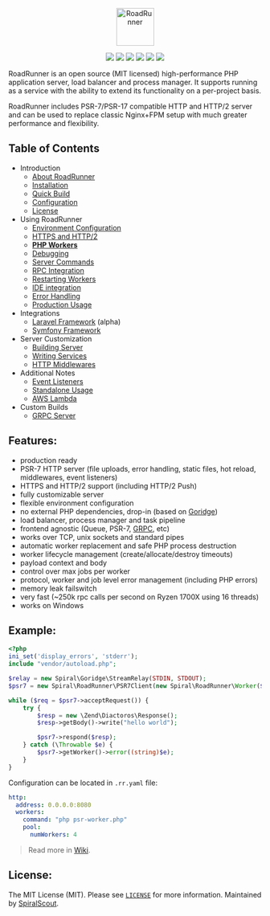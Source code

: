 <p align="center">
 <img src="https://user-images.githubusercontent.com/796136/50286124-6f7f3780-046f-11e9-9f45-e8fedd4f786d.png" height="75px" alt="RoadRunner">
</p>
<p align="center">
 <a href="https://packagist.org/packages/spiral/roadrunner"><img src="https://poser.pugx.org/spiral/roadrunner/version"></a>
	<a href="https://godoc.org/github.com/spiral/roadrunner"><img src="https://godoc.org/github.com/spiral/roadrunner?status.svg"></a>
	<a href="https://travis-ci.org/spiral/roadrunner"><img src="https://travis-ci.org/spiral/roadrunner.svg?branch=master"></a>
	<a href="https://goreportcard.com/report/github.com/spiral/roadrunner"><img src="https://goreportcard.com/badge/github.com/spiral/roadrunner"></a>
	<a href="https://scrutinizer-ci.com/g/spiral/roadrunner/?branch=master"><img src="https://scrutinizer-ci.com/g/spiral/roadrunner/badges/quality-score.png"></a>
	<a href="https://codecov.io/gh/spiral/roadrunner/"><img src="https://codecov.io/gh/spiral/roadrunner/branch/master/graph/badge.svg"></a>
</p>

RoadRunner is an open source (MIT licensed) high-performance PHP application server, load balancer and process manager.
It supports running as a service with the ability to extend its functionality on a per-project basis. 

RoadRunner includes PSR-7/PSR-17 compatible HTTP and HTTP/2 server and can be used to replace classic Nginx+FPM setup with much greater performance and flexibility.

Table of Contents 
-----------------
* Introduction
  * [About RoadRunner](https://github.com/spiral/roadrunner/wiki/About-RoadRunner)
  * [Installation](https://github.com/spiral/roadrunner/wiki/Installation)
  * [Quick Build](https://github.com/spiral/roadrunner/wiki/Quick-Builds)
  * [Configuration](https://github.com/spiral/roadrunner/wiki/Configuration)
  * [License](https://github.com/spiral/roadrunner/wiki/License)
* Using RoadRunner
  * [Environment Configuration](https://github.com/spiral/roadrunner/wiki/Enviroment-Configuration)
  * [HTTPS and HTTP/2](https://github.com/spiral/roadrunner/wiki/HTTPS-and-HTTP2)
  * [**PHP Workers**](https://github.com/spiral/roadrunner/wiki/PHP-Workers)
  * [Debugging](https://github.com/spiral/roadrunner/wiki/Debugging)
  * [Server Commands](https://github.com/spiral/roadrunner/wiki/Server-Commands)
  * [RPC Integration](https://github.com/spiral/roadrunner/wiki/RPC-Integration)
  * [Restarting Workers](https://github.com/spiral/roadrunner/wiki/Restarting-Workers)
  * [IDE integration](https://github.com/spiral/roadrunner/wiki/IDE-Integration)
  * [Error Handling](https://github.com/spiral/roadrunner/wiki/Debug-And-Error-Handling)
  * [Production Usage](https://github.com/spiral/roadrunner/wiki/Production-Usage)
* Integrations
   * [Laravel Framework](https://github.com/spiral/roadrunner/wiki/Laravel-Framework) (alpha)
   * [Symfony Framework](https://github.com/spiral/roadrunner/wiki/Symfony-Framework)
* Server Customization
  * [Building Server](https://github.com/spiral/roadrunner/wiki/Building-Server)
  * [Writing Services](https://github.com/spiral/roadrunner/wiki/Writing-Services)
  * [HTTP Middlewares](https://github.com/spiral/roadrunner/wiki/Middlewares)
* Additional Notes
  * [Event Listeners](https://github.com/spiral/roadrunner/wiki/Event-Listeners)
  * [Standalone Usage](https://github.com/spiral/roadrunner/wiki/Standalone-usage)
  * [AWS Lambda](https://github.com/spiral/roadrunner/wiki/AWS-Lambda)
* Custom Builds
  * [GRPC Server](https://github.com/spiral/php-grpc)

Features:
--------
- production ready
- PSR-7 HTTP server (file uploads, error handling, static files, hot reload, middlewares, event listeners)
- HTTPS and HTTP/2 support (including HTTP/2 Push)
- fully customizable server
- flexible environment configuration
- no external PHP dependencies, drop-in (based on [Goridge](https://github.com/spiral/goridge))
- load balancer, process manager and task pipeline
- frontend agnostic (Queue, PSR-7, [GRPC](https://github.com/spiral/php-grpc), etc)
- works over TCP, unix sockets and standard pipes
- automatic worker replacement and safe PHP process destruction
- worker lifecycle management (create/allocate/destroy timeouts)
- payload context and body
- control over max jobs per worker
- protocol, worker and job level error management (including PHP errors)
- memory leak failswitch
- very fast (~250k rpc calls per second on Ryzen 1700X using 16 threads)
- works on Windows

Example:
--------

```php
<?php
ini_set('display_errors', 'stderr');
include "vendor/autoload.php";

$relay = new Spiral\Goridge\StreamRelay(STDIN, STDOUT);
$psr7 = new Spiral\RoadRunner\PSR7Client(new Spiral\RoadRunner\Worker($relay));

while ($req = $psr7->acceptRequest()) {
    try {
        $resp = new \Zend\Diactoros\Response();
        $resp->getBody()->write("hello world");

        $psr7->respond($resp);
    } catch (\Throwable $e) {
        $psr7->getWorker()->error((string)$e);
    }
}
```

Configuration can be located in `.rr.yaml` file:

```yaml
http:
  address: 0.0.0.0:8080
  workers:
    command: "php psr-worker.php"
    pool:
      numWorkers: 4
```

> Read more in [Wiki](https://github.com/spiral/roadrunner/wiki/PHP-Workers).

License:
--------
The MIT License (MIT). Please see [`LICENSE`](./LICENSE) for more information. Maintained by [SpiralScout](https://spiralscout.com).
